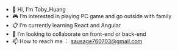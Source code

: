 - 👋 Hi, I’m Toby_Huang
- 🎮 I’m interested in playing PC game and go outside with family
- 📋 I’m currently learning React and Angular
- 💞️ I’m looking to collaborate on front-end or back-end
- 📫 How to reach me ： sausage760703@gmail.com

<!---
JudeChih/JudeChih is a ✨ special ✨ repository because its `README.md` (this file) appears on your GitHub profile.
You can click the Preview link to take a look at your changes.
--->
